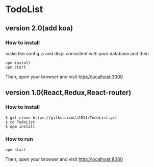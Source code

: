 # TodoList


## version 2.0(add koa)
### How to install
make the config.js and db.js consistent with your database and then
```shell
npm install
npm start
```
Then, open your browser and visit [http://localhost:3000](http://localhost:3000)
## version 1.0(React,Redux,React-router)
### How to install
```shell
$ git clone https://github.com/z2014/TodoList.git
$ cd TodoList
$ npm install
```

### How to run
```
npm start
```
Then, open your browser and visit [http://localhost:8080](http://localhost:8080)